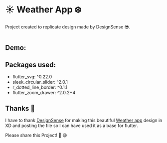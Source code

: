 # ☀️ Weather App ❄️

Project created to replicate design made by DesignSense 😎.
<br/><br/>

## Demo:


## Packages used:

- flutter_svg: ^0.22.0 
- sleek_circular_slider: ^2.0.1
- r_dotted_line_border: ^0.1.1
- flutter_zoom_drawer: ^2.0.2+4

## Thanks 👏

I have to thank [DesignSense](https://www.youtube.com/channel/UCK3KESgQlmEBJ5DnRxWJ9oA) for making this beautiful [Weather app](https://www.youtube.com/watch?v=3UXMG5J43Wo) design in XD and posting the file so I can have used it as a base for flutter.

Please share this Project! 🤝 😄
